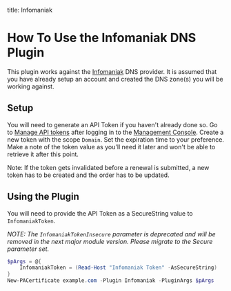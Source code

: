 title: Infomaniak

# How To Use the Infomaniak DNS Plugin

This plugin works against the [Infomaniak](https://www.infomaniak.com) DNS provider. It is assumed that you have already setup an account and created the DNS zone(s) you will be working against.

## Setup

You will need to generate an API Token if you haven't already done so. Go to [Manage API tokens](https://manager.infomaniak.com/v3/0/api/dashboard) after logging in to the [Management Console](https://manager.infomaniak.com). Create a new token with the scope `Domain`. Set the expiration time to your preference. Make a note of the token value as you'll need it later and won't be able to retrieve it after this point.

Note: If the token gets invalidated before a renewal is submitted, a new token has to be created and the order has to be updated.

## Using the Plugin

You will need to provide the API Token as a SecureString value to `InfomaniakToken`.

*NOTE: The `InfomaniakTokenInsecure` parameter is deprecated and will be removed in the next major module version. Please migrate to the Secure parameter set.*

```powershell
$pArgs = @{
    InfomaniakToken = (Read-Host "Infomaniak Token" -AsSecureString)
}
New-PACertificate example.com -Plugin Infomaniak -PluginArgs $pArgs
```
